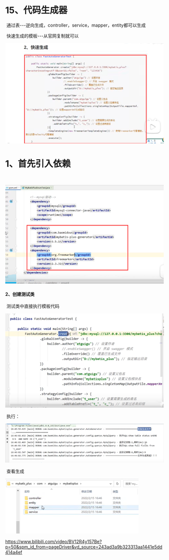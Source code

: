 # 15、代码生成器

​		通过表---逆向生成，controller，service，mapper，entity都可以生成



​	快速生成的模板---从官网复制就可以

![1700366690289](../../.vuepress/public/images/1700366690289.png)





# 1、首先引入依赖

​	

![1700366769927](../../.vuepress/public/images/1700366769927.png)





#### 2、创建测试类

​			测试类中直接执行模板代码

![1700366840464](../../.vuepress/public/images/1700366840464.png)



​	执行：

![1700367010678](../../.vuepress/public/images/1700367010678.png)



​	查看生成

![1700367059070](../../.vuepress/public/images/1700367059070.png)





https://www.bilibili.com/video/BV12R4y157Be?p=50&spm_id_from=pageDriver&vd_source=243ad3a9b323313aa1441e5dd414a4ef







































































